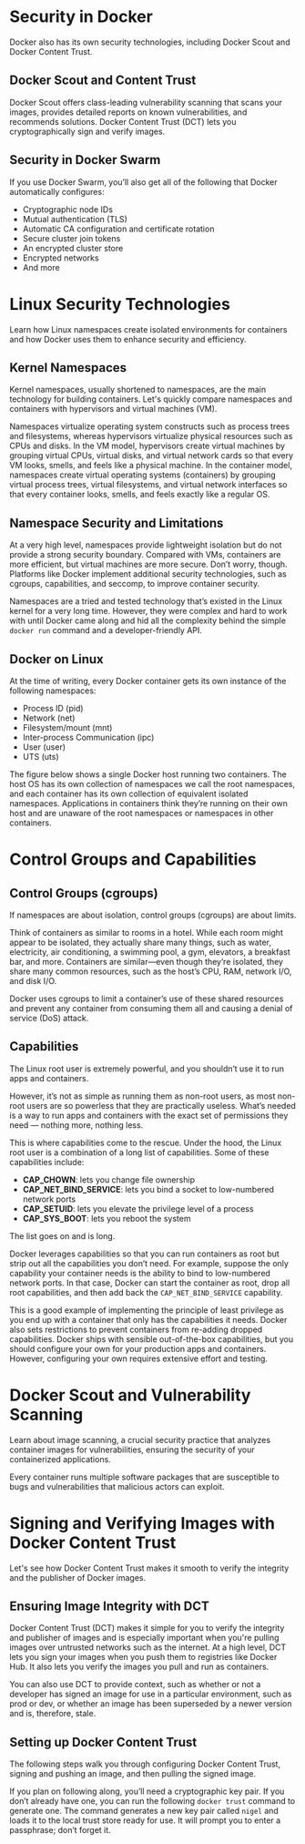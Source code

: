 # Security in Docker

Docker also has its own security technologies, including Docker Scout and Docker Content Trust.

## Docker Scout and Content Trust

Docker Scout offers class-leading vulnerability scanning that scans your images, provides detailed reports on known vulnerabilities, and recommends solutions. Docker Content Trust (DCT) lets you cryptographically sign and verify images.

## Security in Docker Swarm

If you use Docker Swarm, you’ll also get all of the following that Docker automatically configures:
- Cryptographic node IDs
- Mutual authentication (TLS)
- Automatic CA configuration and certificate rotation
- Secure cluster join tokens
- An encrypted cluster store
- Encrypted networks
- And more

# Linux Security Technologies

Learn how Linux namespaces create isolated environments for containers and how Docker uses them to enhance security and efficiency.

## Kernel Namespaces

Kernel namespaces, usually shortened to namespaces, are the main technology for building containers. Let's quickly compare namespaces and containers with hypervisors and virtual machines (VM).

Namespaces virtualize operating system constructs such as process trees and filesystems, whereas hypervisors virtualize physical resources such as CPUs and disks. In the VM model, hypervisors create virtual machines by grouping virtual CPUs, virtual disks, and virtual network cards so that every VM looks, smells, and feels like a physical machine. In the container model, namespaces create virtual operating systems (containers) by grouping virtual process trees, virtual filesystems, and virtual network interfaces so that every container looks, smells, and feels exactly like a regular OS.

## Namespace Security and Limitations

At a very high level, namespaces provide lightweight isolation but do not provide a strong security boundary. Compared with VMs, containers are more efficient, but virtual machines are more secure. Don’t worry, though. Platforms like Docker implement additional security technologies, such as cgroups, capabilities, and seccomp, to improve container security.

Namespaces are a tried and tested technology that’s existed in the Linux kernel for a very long time. However, they were complex and hard to work with until Docker came along and hid all the complexity behind the simple `docker run` command and a developer-friendly API.

## Docker on Linux

At the time of writing, every Docker container gets its own instance of the following namespaces:

- Process ID (pid)
- Network (net)
- Filesystem/mount (mnt)
- Inter-process Communication (ipc)
- User (user)
- UTS (uts)

The figure below shows a single Docker host running two containers. The host OS has its own collection of namespaces we call the root namespaces, and each container has its own collection of equivalent isolated namespaces. Applications in containers think they’re running on their own host and are unaware of the root namespaces or namespaces in other containers.

# Control Groups and Capabilities

## Control Groups (cgroups)

If namespaces are about isolation, control groups (cgroups) are about limits.

Think of containers as similar to rooms in a hotel. While each room might appear to be isolated, they actually share many things, such as water, electricity, air conditioning, a swimming pool, a gym, elevators, a breakfast bar, and more. Containers are similar—even though they’re isolated, they share many common resources, such as the host’s CPU, RAM, network I/O, and disk I/O.

Docker uses cgroups to limit a container’s use of these shared resources and prevent any container from consuming them all and causing a denial of service (DoS) attack.

## Capabilities

The Linux root user is extremely powerful, and you shouldn’t use it to run apps and containers.

However, it’s not as simple as running them as non-root users, as most non-root users are so powerless that they are practically useless. What’s needed is a way to run apps and containers with the exact set of permissions they need — nothing more, nothing less.

This is where capabilities come to the rescue. Under the hood, the Linux root user is a combination of a long list of capabilities. Some of these capabilities include:

- **CAP_CHOWN**: lets you change file ownership
- **CAP_NET_BIND_SERVICE**: lets you bind a socket to low-numbered network ports
- **CAP_SETUID**: lets you elevate the privilege level of a process
- **CAP_SYS_BOOT**: lets you reboot the system

The list goes on and is long.

Docker leverages capabilities so that you can run containers as root but strip out all the capabilities you don’t need. For example, suppose the only capability your container needs is the ability to bind to low-numbered network ports. In that case, Docker can start the container as root, drop all root capabilities, and then add back the `CAP_NET_BIND_SERVICE` capability.

This is a good example of implementing the principle of least privilege as you end up with a container that only has the capabilities it needs. Docker also sets restrictions to prevent containers from re-adding dropped capabilities. Docker ships with sensible out-of-the-box capabilities, but you should configure your own for your production apps and containers. However, configuring your own requires extensive effort and testing.

# Docker Scout and Vulnerability Scanning

Learn about image scanning, a crucial security practice that analyzes container images for vulnerabilities, ensuring the security of your containerized applications.

Every container runs multiple software packages that are susceptible to bugs and vulnerabilities that malicious actors can exploit.

# Signing and Verifying Images with Docker Content Trust

Let's see how Docker Content Trust makes it smooth to verify the integrity and the publisher of Docker images.

## Ensuring Image Integrity with DCT

Docker Content Trust (DCT) makes it simple for you to verify the integrity and publisher of images and is especially important when you're pulling images over untrusted networks such as the internet. At a high level, DCT lets you sign your images when you push them to registries like Docker Hub. It also lets you verify the images you pull and run as containers.

You can also use DCT to provide context, such as whether or not a developer has signed an image for use in a particular environment, such as prod or dev, or whether an image has been superseded by a newer version and is, therefore, stale.

## Setting up Docker Content Trust

The following steps walk you through configuring Docker Content Trust, signing and pushing an image, and then pulling the signed image.

If you plan on following along, you’ll need a cryptographic key pair. If you don’t already have one, you can run the following `docker trust` command to generate one. The command generates a new key pair called `nigel` and loads it to the local trust store ready for use. It will prompt you to enter a passphrase; don’t forget it.

